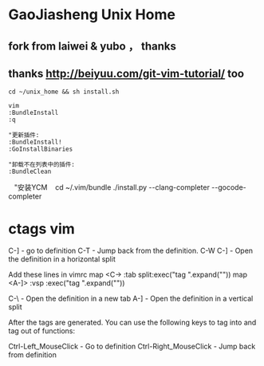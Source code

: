 # GaoJiasheng  Unix Home

## fork from laiwei & yubo ， thanks
## thanks http://beiyuu.com/git-vim-tutorial/ too

    cd ~/unix_home && sh install.sh

    vim
    :BundleInstall
    :q
        
    "更新插件:
    :BundleInstall!
    :GoInstallBinaries

    "卸载不在列表中的插件:
    :BundleClean
    
    "安装YCM
    cd ~/.vim/bundle
    ./install.py --clang-completer --gocode-completer


ctags vim
====

C-] - go to definition
C-T - Jump back from the definition.
C-W C-] - Open the definition in a horizontal split

Add these lines in vimrc
map <C-\> :tab split<CR>:exec("tag ".expand("<cword>"))<CR>
map <A-]> :vsp <CR>:exec("tag ".expand("<cword>"))<CR>

C-\ - Open the definition in a new tab
A-] - Open the definition in a vertical split

After the tags are generated. You can use the following keys to tag into and tag out of functions:

Ctrl-Left_MouseClick - Go to definition
Ctrl-Right_MouseClick - Jump back from definition
